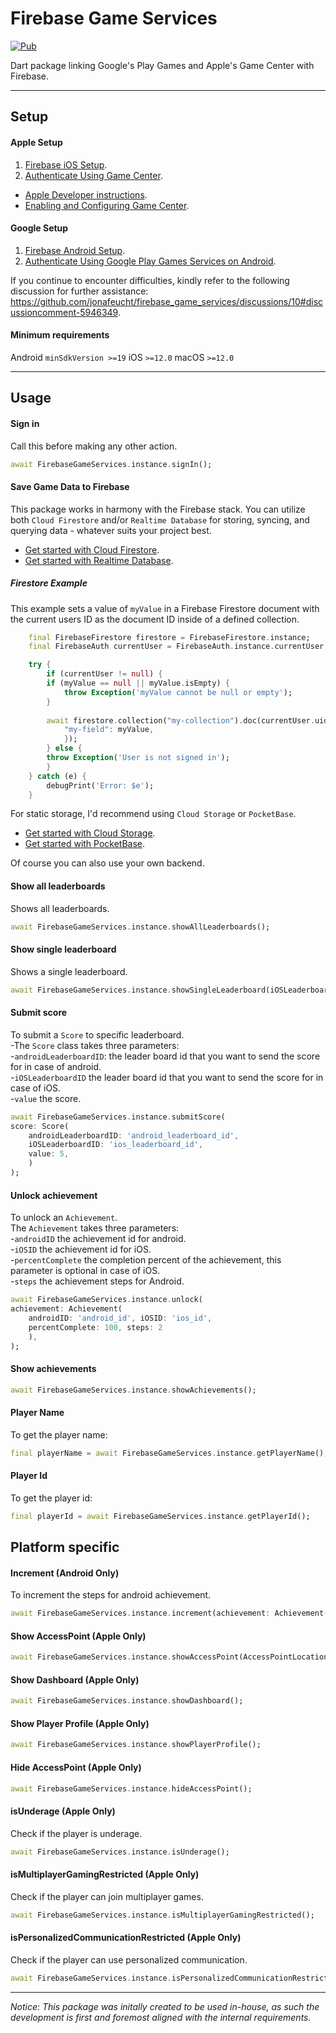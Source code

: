 # Firebase Game Services

[![Pub](https://img.shields.io/pub/v/firebase_game_services.svg?style=popout&include_prereleases)](https://pub.dartlang.org/packages/firebase_game_services)

Dart package linking Google's Play Games and Apple's Game Center with Firebase.

---

## Setup

#### Apple Setup

1. [Firebase iOS Setup](https://firebase.google.com/docs/flutter/setup?platform=ios).
2. [Authenticate Using Game Center](https://firebase.google.com/docs/auth/ios/game-center).

- [Apple Developer instructions](https://developer.apple.com/library/archive/documentation/NetworkingInternet/Conceptual/GameKit_Guide/GameCenterOverview/GameCenterOverview.html#//apple_ref/doc/uid/TP40008304-CH5-SW22).
- [Enabling and Configuring Game Center](https://developer.apple.com/documentation/gamekit/enabling_and_configuring_game_center).

#### Google Setup

1. [Firebase Android Setup](https://firebase.google.com/docs/flutter/setup?platform=android).
2. [Authenticate Using Google Play Games Services on Android](https://firebase.google.com/docs/auth/android/play-games).

If you continue to encounter difficulties, kindly refer to the following
discussion for further assistance:
https://github.com/jonafeucht/firebase_game_services/discussions/10#discussioncomment-5946349.

#### Minimum requirements

Android `minSdkVersion >=19` iOS `>=12.0` macOS `>=12.0`

---

## Usage

#### Sign in

Call this before making any other action.

```dart
await FirebaseGameServices.instance.signIn();
```

#### Save Game Data to Firebase

This package works in harmony with the Firebase stack. You can utilize both
`Cloud Firestore` and/or `Realtime Database` for storing, syncing, and querying
data - whatever suits your project best.

- [Get started with Cloud Firestore](https://firebase.google.com/docs/firestore/quickstart).
- [Get started with Realtime Database](https://firebase.google.com/docs/database/flutter/start).

##### Firestore Example

This example sets a value of `myValue` in a Firebase Firestore document with the
current users ID as the document ID inside of a defined collection.

```dart
    final FirebaseFirestore firestore = FirebaseFirestore.instance;
    final FirebaseAuth currentUser = FirebaseAuth.instance.currentUser;

    try {
        if (currentUser != null) {
        if (myValue == null || myValue.isEmpty) {
            throw Exception('myValue cannot be null or empty');
        }
        
        await firestore.collection("my-collection").doc(currentUser.uid).update({
            "my-field": myValue,
            });
        } else {
        throw Exception('User is not signed in');
        }
    } catch (e) {
        debugPrint('Error: $e');
    }
```

For static storage, I'd recommend using `Cloud Storage` or `PocketBase`.

- [Get started with Cloud Storage](https://firebase.google.com/docs/storage/flutter/start).
- [Get started with PocketBase](https://pocketbase.io).

Of course you can also use your own backend.

#### Show all leaderboards

Shows all leaderboards.

```dart
await FirebaseGameServices.instance.showAllLeaderboards();
```

#### Show single leaderboard

Shows a single leaderboard.

```dart
await FirebaseGameServices.instance.showSingleLeaderboard(iOSLeaderboardID: 'ios_leaderboard_id', androidLeaderboardID: 'android_leaderboard_id');
```

#### Submit score

To submit a `Score` to specific leaderboard.\
-The `Score` class takes three parameters:\
-`androidLeaderboardID`: the leader board id that you want to send the score for
in case of android.\
-`iOSLeaderboardID` the leader board id that you want to send the score for in
case of iOS.\
-`value` the score.

```dart
await FirebaseGameServices.instance.submitScore(
score: Score(
    androidLeaderboardID: 'android_leaderboard_id',
    iOSLeaderboardID: 'ios_leaderboard_id', 
    value: 5,
    )
);
```

#### Unlock achievement

To unlock an `Achievement`.\
The `Achievement` takes three parameters:\
-`androidID` the achievement id for android.\
-`iOSID` the achievement id for iOS.\
-`percentComplete` the completion percent of the achievement, this parameter is
optional in case of iOS.\
-`steps` the achievement steps for Android.

```dart
await FirebaseGameServices.instance.unlock(
achievement: Achievement(
    androidID: 'android_id', iOSID: 'ios_id',
    percentComplete: 100, steps: 2
    ),
);
```

#### Show achievements

```dart
await FirebaseGameServices.instance.showAchievements();
```

#### Player Name

To get the player name:

```dart
final playerName = await FirebaseGameServices.instance.getPlayerName();
```

#### Player Id

To get the player id:

```dart
final playerId = await FirebaseGameServices.instance.getPlayerId();
```

## Platform specific

#### Increment (Android Only)

To increment the steps for android achievement.

```dart
await FirebaseGameServices.instance.increment(achievement: Achievement(androidID: 'android_id', steps: 50));
```

#### Show AccessPoint (Apple Only)

```dart
await FirebaseGameServices.instance.showAccessPoint(AccessPointLocation.topLeading, showHighlights: true);
```

#### Show Dashboard (Apple Only)

```dart
await FirebaseGameServices.instance.showDashboard();
```

#### Show Player Profile (Apple Only)

```dart
await FirebaseGameServices.instance.showPlayerProfile();
```

#### Hide AccessPoint (Apple Only)

```dart
await FirebaseGameServices.instance.hideAccessPoint();
```

#### isUnderage (Apple Only)

Check if the player is underage.

```dart
await FirebaseGameServices.instance.isUnderage();
```

#### isMultiplayerGamingRestricted (Apple Only)

Check if the player can join multiplayer games.

```dart
await FirebaseGameServices.instance.isMultiplayerGamingRestricted();
```

#### isPersonalizedCommunicationRestricted (Apple Only)

Check if the player can use personalized communication.

```dart
await FirebaseGameServices.instance.isPersonalizedCommunicationRestricted();
```

---

_Notice:_ _This package was initally created to be used in-house, as such the
development is first and foremost aligned with the internal requirements._
